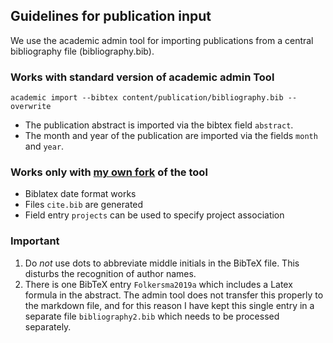 ## Guidelines for publication input

We use the academic admin tool for importing publications from a central bibliography file (bibliography.bib).

### Works with standard version of academic admin Tool

`academic import --bibtex content/publication/bibliography.bib --overwrite`

* The publication abstract is imported via the bibtex field `abstract`.
* The month and year of the publication are imported via the fields `month` and `year`.

### Works only with [my own fork](https://github.com/rschmehl/academic-admin) of the tool

* Biblatex date format works
* Files `cite.bib` are generated
* Field entry `projects` can be used to specify project association

### Important

1. Do *not* use dots to abbreviate middle initials in the BibTeX file. This disturbs the recognition of author names.
2. There is one BibTeX entry `Folkersma2019a` which includes a Latex formula in the abstract. The admin tool does not transfer this properly to the markdown file, and for this reason I have kept this single entry in a separate file `bibliography2.bib` which needs to be processed separately.
